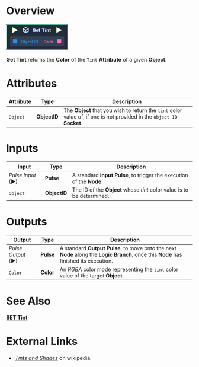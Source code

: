 # Overview

![The Get Tint Node.](../../../.gitbook/assets/toolbox/incari/object/get-tint.PNG)

**Get Tint** returns the **Color** of the `Tint` **Attribute** of a given **Object**.

# Attributes

|Attribute|Type|Description|
|---|---|---|
|`Object`|**ObjectID**|The **Object** that you wish to return the `tint` color value of, if one is not provided in the `object ID` **Socket**.|


# Inputs

|Input|Type|Description|
|---|---|---|
|*Pulse Input* (►)|**Pulse**|A standard **Input Pulse**, to trigger the execution of the **Node**.|
|`Object`|**ObjectID**|The ID of the **Object** whose *tint* color value is to be determined.

# Outputs

|Output|Type|Description|
|---|---|---|
|*Pulse Output* (►)|**Pulse**|A standard **Output Pulse**, to move onto the next **Node** along the **Logic Branch**, once this **Node** has finished its execution.|
|`Color`|**Color**|An *RGBA* color mode representing the `tint` color value of the target **Object**.|

# See Also
[**SET Tint**](set-tint.md)

# External Links
- [*Tints and Shades*](https://en.wikipedia.org/wiki/Tints_and_shades) on wikipedia.
